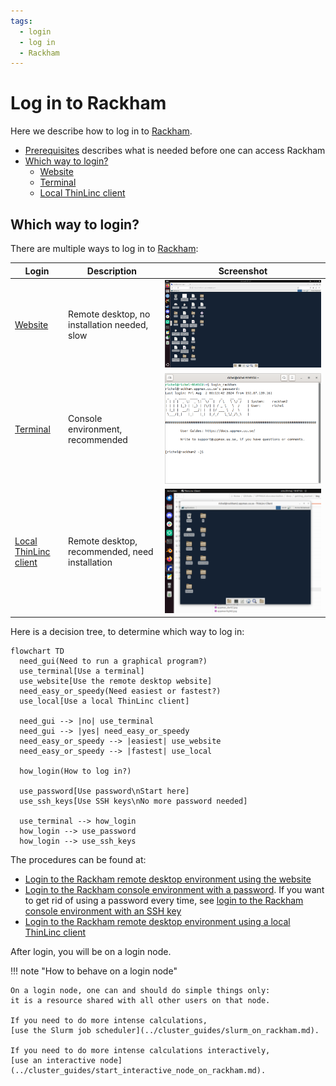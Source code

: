```yaml
---
tags:
  - login
  - log in
  - Rackham
---
```


# Log in to Rackham

Here we describe how to log in to [Rackham](../cluster_guides/rackham.md).

- [Prerequisites](rackham_usage_prerequisites.md) describes what is needed before one can access Rackham
- [Which way to login?](#which-way-to-login)
    - [Website](login_rackham_remote_desktop_website.md)
    - [Terminal](login_rackham_console_password.md)
    - [Local ThinLinc client](login_rackham_remote_desktop_local_thinlinc_client.md)

## Which way to login?

There are multiple ways to log in to [Rackham](../cluster_guides/rackham.md):

Login                |Description                                   |Screenshot
---------------------|----------------------------------------------|---------------------------------
[Website](login_rackham_remote_desktop_website.md)              |Remote desktop, no installation needed, slow  |![The Rackham remote desktop via the website](./img/rackham_remote_desktop_via_website_480_x_270.png)
[Terminal](login_rackham_console_password.md)             |Console environment, recommended              |![The Rackham console environment](./img/login_rackham_via_terminal_terminal_409_x_290.png)
[Local ThinLinc client](login_rackham_remote_desktop_local_thinlinc_client.md)|Remote desktop, recommended, need installation|![The Rackham remote desktop via the a local ThinLinc client](../software/img/thinlinc_local_rackham_zoom.png)

Here is a decision tree, to determine which way to log in:

```mermaid
flowchart TD
  need_gui(Need to run a graphical program?)
  use_terminal[Use a terminal]
  use_website[Use the remote desktop website]
  need_easy_or_speedy(Need easiest or fastest?)
  use_local[Use a local ThinLinc client]

  need_gui --> |no| use_terminal
  need_gui --> |yes| need_easy_or_speedy
  need_easy_or_speedy --> |easiest| use_website
  need_easy_or_speedy --> |fastest| use_local

  how_login(How to log in?)

  use_password[Use password\nStart here]
  use_ssh_keys[Use SSH keys\nNo more password needed]

  use_terminal --> how_login
  how_login --> use_password
  how_login --> use_ssh_keys
```

The procedures can be found at:

- [Login to the Rackham remote desktop environment using the website](login_rackham_remote_desktop_website.md)
- [Login to the Rackham console environment with a password](login_rackham_console_password.md).
  If you want to get rid of using a password every time, see [login to the Rackham console environment with an SSH key](login_rackham_console_ssh_key.md)
- [Login to the Rackham remote desktop environment using a local ThinLinc client](login_rackham_remote_desktop_local_thinlinc_client.md)

After login, you will be on a login node.

!!! note "How to behave on a login node"

    On a login node, one can and should do simple things only:
    it is a resource shared with all other users on that node.

    If you need to do more intense calculations,
    [use the Slurm job scheduler](../cluster_guides/slurm_on_rackham.md).

    If you need to do more intense calculations interactively,
    [use an interactive node](../cluster_guides/start_interactive_node_on_rackham.md).

